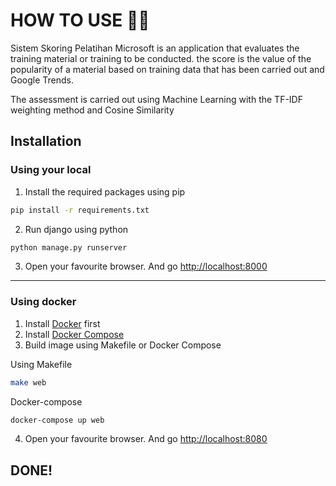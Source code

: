 # HOW TO USE 🐱‍👓

Sistem Skoring Pelatihan Microsoft is an application that evaluates the training material or training to be conducted. the score is the value of the popularity of a material based on training data that has been carried out and Google Trends.

The assessment is carried out using Machine Learning with the TF-IDF weighting method and Cosine Similarity

## Installation
### Using your local
1. Install the required packages using pip
```bash
pip install -r requirements.txt
```
2. Run django using python
```bash
python manage.py runserver
```
3. Open your favourite browser. And go [http://localhost:8000](http://localhost:8000)
<hr>

### Using docker
1. Install [Docker](https://docs.docker.com/engine/install/) first
2. Install [Docker Compose](https://docs.docker.com/compose/install/)
3. Build image using Makefile or Docker Compose

Using Makefile 
```bash
make web
```
Docker-compose
```bash
docker-compose up web
```

4. Open your favourite browser. And go [http://localhost:8080](http://localhost:8080)

## DONE!